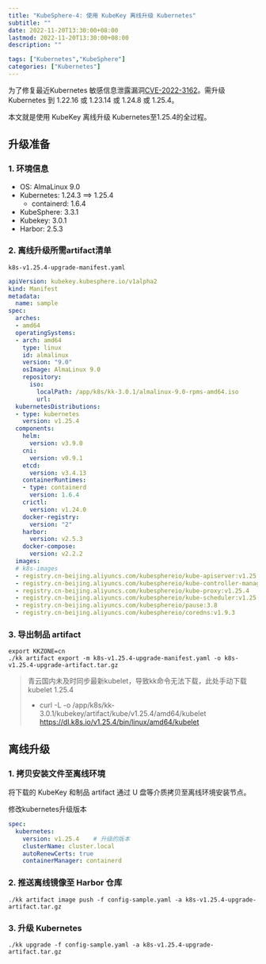 ```yaml
---
title: "KubeSphere-4: 使用 KubeKey 离线升级 Kubernetes"
subtitle: ""
date: 2022-11-20T13:30:00+08:00
lastmod: 2022-11-20T13:30:00+08:00
description: ""

tags: ["Kubernetes","KubeSphere"]
categories: ["Kubernetes"]
---
```


为了修复最近Kubernetes 敏感信息泄露漏洞[CVE-2022-3162](https://github.com/kubernetes/kubernetes/issues/113756)。需升级 Kubernetes 到 1.22.16 或 1.23.14 或 1.24.8 或 1.25.4。

本文就是使用 KubeKey 离线升级 Kubernetes至1.25.4的全过程。

## 升级准备

### 1. 环境信息

- OS: AlmaLinux 9.0
- Kubernetes: 1.24.3 ==> 1.25.4
  - containerd: 1.6.4
- KubeSphere: 3.3.1
- Kubekey: 3.0.1
- Harbor: 2.5.3

### 2. 离线升级所需artifact清单

`k8s-v1.25.4-upgrade-manifest.yaml`

```yaml
apiVersion: kubekey.kubesphere.io/v1alpha2
kind: Manifest
metadata:
  name: sample
spec:
  arches:
  - amd64
  operatingSystems:
  - arch: amd64
    type: linux
    id: almalinux
    version: "9.0"
    osImage: AlmaLinux 9.0
    repository:
      iso:
        localPath: /app/k8s/kk-3.0.1/almalinux-9.0-rpms-amd64.iso
        url:
  kubernetesDistributions:
  - type: kubernetes
    version: v1.25.4
  components:
    helm:
      version: v3.9.0
    cni:
      version: v0.9.1
    etcd:
      version: v3.4.13
    containerRuntimes:
    - type: containerd
      version: 1.6.4
    crictl:
      version: v1.24.0
    docker-registry:
      version: "2"
    harbor:
      version: v2.5.3
    docker-compose:
      version: v2.2.2
  images:
  # k8s-images
  - registry.cn-beijing.aliyuncs.com/kubesphereio/kube-apiserver:v1.25.4
  - registry.cn-beijing.aliyuncs.com/kubesphereio/kube-controller-manager:v1.25.4
  - registry.cn-beijing.aliyuncs.com/kubesphereio/kube-proxy:v1.25.4
  - registry.cn-beijing.aliyuncs.com/kubesphereio/kube-scheduler:v1.25.4
  - registry.cn-beijing.aliyuncs.com/kubesphereio/pause:3.8
  - registry.cn-beijing.aliyuncs.com/kubesphereio/coredns:v1.9.3
```

### 3. 导出制品 artifact

```shell
export KKZONE=cn
./kk artifact export -m k8s-v1.25.4-upgrade-manifest.yaml -o k8s-v1.25.4-upgrade-artifact.tar.gz
```

> 青云国内未及时同步最新kubelet，导致kk命令无法下载，此处手动下载kubelet 1.25.4
> - curl -L -o /app/k8s/kk-3.0.1/kubekey/artifact/kube/v1.25.4/amd64/kubelet https://dl.k8s.io/v1.25.4/bin/linux/amd64/kubelet

## 离线升级

### 1. 拷贝安装文件至离线环境

将下载的 KubeKey 和制品 artifact 通过 U 盘等介质拷贝至离线环境安装节点。

修改kubernetes升级版本

```yaml
spec:
  kubernetes:
    version: v1.25.4    # 升级的版本
    clusterName: cluster.local
    autoRenewCerts: true
    containerManager: containerd
```

### 2. 推送离线镜像至 Harbor 仓库

```shell
./kk artifact image push -f config-sample.yaml -a k8s-v1.25.4-upgrade-artifact.tar.gz
```

### 3. 升级 Kubernetes

```shell
./kk upgrade -f config-sample.yaml -a k8s-v1.25.4-upgrade-artifact.tar.gz
```
